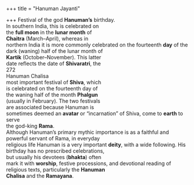 +++
title = "Hanuman Jayanti"

+++
Festival of the god **Hanuman’s** birthday.  
In southern India, this is celebrated on  
the **full moon** in the **lunar month** of  
**Chaitra** (March–April), whereas in  
northern India it is more commonly celebrated on the fourteenth **day** of the  
dark (waning) half of the lunar month of  
**Kartik** (October–November). This latter  
date reflects the date of **Shivaratri**, the  
272  
Hanuman Chalisa  
most important festival of **Shiva**, which  
is celebrated on the fourteenth day of  
the waning half of the month **Phalgun**  
(usually in February). The two festivals  
are associated because Hanuman is  
sometimes deemed an **avatar** or “incarnation” of Shiva, come to **earth** to serve  
the god-king **Rama**.  
Although Hanuman’s primary mythic importance is as a faithful and powerful servant of Rama, in everyday  
religious life Hanuman is a very important **deity**, with a wide following. His  
birthday has no prescribed celebrations,  
but usually his devotees (**bhakta**) often  
mark it with **worship**, festive processions, and devotional reading of religious texts, particularly the **Hanuman**  
**Chalisa** and the **Ramayana**.